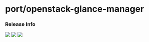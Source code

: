 # port/openstack-glance-manager

### Release Info
[![](https://images.microbadger.com/badges/version/port/openstack-glance-manager.svg)](http://microbadger.com/images/port/openstack-glance-manager "Image info @ microbadger.com")
[![](https://images.microbadger.com/badges/image/port/openstack-glance-manager.svg)](http://microbadger.com/images/port/openstack-glance-manager "Image info @ microbadger.com")
[![](https://images.microbadger.com/badges/commit/port/openstack-glance-manager.svg)](http://microbadger.com/images/port/openstack-glance-manager "Image info @ microbadger.com")
